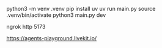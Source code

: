 

python3 -m venv .venv
pip install uv
uv run main.py
source .venv/bin/activate
python3 main.py dev

ngrok http 5173

https://agents-playground.livekit.io/


